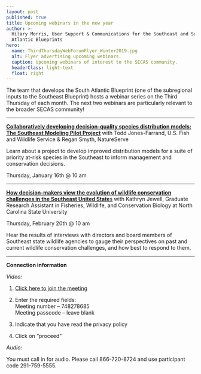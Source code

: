```yaml
---
layout: post
published: true
title: Upcoming webinars in the new year
author: >-
  Hilary Morris, User Support & Communications for the Southeast and South
  Atlantic Blueprints
hero:
  name: ThirdThursdayWebForumFlyer_Winter2019.jpg
  alt: Flyer advertising upcoming webinars.
  caption: Upcoming webinars of interest to the SECAS community.
  headerClass: light-text
  float: right
---
```

The team that develops the South Atlantic Blueprint (one of the subregional inputs to the Southeast Blueprint) hosts a webinar series on the Third Thursday of each month. The next two webinars are particularly relevant to the broader SECAS community! <!--more-->

-----
[**Collaboratively developing decision-quality species distribution models: The Southeast Modeling Pilot Project**](https://www.southatlanticlcc.org/event/third-thursday-web-forum-collaboratively-developing-decision-quality-species-distribution-models/) with Todd Jones-Farrand, U.S. Fish and Wildlife Service & Regan Smyth, NatureServe

Learn about a project to develop improved distribution models for a suite of priority at-risk species in the Southeast to inform management and conservation decisions.

Thursday, January 16th @ 10 am

-----
[**How decision-makers view the evolution of wildlife conservation challenges in the Southeast United State**s](https://www.southatlanticlcc.org/event/third-thursday-web-forum-how-decision-makers-view-the-evolution-of-wildlife-conservation-challenges-in-the-southeast-united-states/) with Kathryn Jewell, Graduate Research Assistant in Fisheries, Wildlife, and Conservation Biology at North Carolina State University

Thursday, February 20th @ 10 am

Hear the results of interviews with directors and board members of Southeast state wildlife agencies to gauge their perspectives on past and current wildlife conservation challenges, and how best to respond to them.

-----
**Connection information**

_Video:_

1. [Click here to join the meeting](http://www.mymeetings.com/nc/join.php?i=748278685&p=&t=c)

2. Enter the required fields:  
Meeting number – 748278685  
Meeting passcode – leave blank

3. Indicate that you have read the privacy policy

4. Click on “proceed”

_Audio:_

You must call in for audio. Please call 866-720-8724 and use participant code 291-759-5555.
